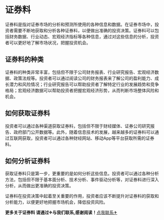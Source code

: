 # 证券料

证券料是指对证券市场的分析和预测所使用的各种信息和数据。在证券市场中，投资者需要不断地获取和分析各种证券料，以便做出准确的投资决策。证券料可以包括财务数据、行业动态、宏观经济指标等各种信息，通过对这些信息的分析，投资者可以更好地了解市场状况，把握投资机会。

## 证券料的种类

证券料的种类非常丰富，包括但不限于公司财务报表、行业研究报告、宏观经济数据、政策法规等。投资者可以通过阅读公司的财务报表来了解公司的盈利能力、成长潜力和风险情况；行业研究报告可以帮助投资者了解特定行业的发展趋势和竞争格局；宏观经济数据可以帮助投资者把握宏观经济形势，从而判断市场整体风险和机会。

## 如何获取证券料

投资者可以通过各种渠道获取证券料，包括但不限于财经媒体、证券公司研究报告、政府部门公开数据等。此外，随着信息技术的发展，越来越多的证券料可以通过互联网获取，投资者可以通过各种财经网站、移动App等平台获取所需的证券料。

## 如何分析证券料

获取证券料只是第一步，更重要的是如何分析这些信息。投资者可以通过各种分析方法，包括但不限于基本面分析、技术分析、事件驱动分析等，对证券料进行深入分析，从而做出更准确的投资决策。

证券料在投资决策中起着至关重要的作用，投资者应该不断提升对证券料的获取和分析能力，以便更好地把握市场机会，降低投资风险。

**更多关于证券料 请通过✈与我们联系,感谢阅读！**[点我联系✈](https://vip.k02.cc)